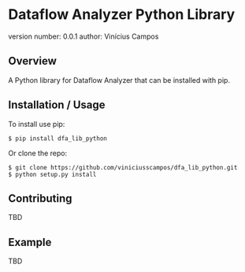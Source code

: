 Dataflow Analyzer Python Library
===============================

version number: 0.0.1
author: Vinícius Campos

Overview
--------

A Python library for Dataflow Analyzer that can be installed with pip.

Installation / Usage
--------------------

To install use pip:

    $ pip install dfa_lib_python


Or clone the repo:

    $ git clone https://github.com/viniciusscampos/dfa_lib_python.git
    $ python setup.py install
    
Contributing
------------

TBD

Example
-------

TBD